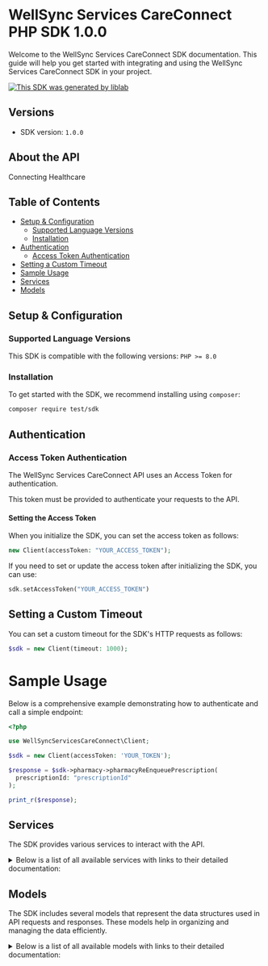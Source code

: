 # WellSync Services CareConnect PHP SDK 1.0.0


Welcome to the WellSync Services CareConnect SDK documentation. This guide will help you get started with integrating and using the WellSync Services CareConnect SDK in your project.

[![This SDK was generated by liblab](https://raw.githubusercontent.com/liblaber/liblab-assets/main/assets/built-by-liblab-icon.svg)](https://liblab.com/?utm_source=readme)

## Versions

- SDK version: `1.0.0`

## About the API

Connecting Healthcare

## Table of Contents
- [Setup & Configuration](#setup--configuration)
	- [Supported Language Versions](#supported-language-versions)
	- [Installation](#installation)
- [Authentication](#authentication)
	- [Access Token Authentication](#access-token-authentication)
- [Setting a Custom Timeout](#setting-a-custom-timeout)
- [Sample Usage](#sample-usage)
- [Services](#services)
- [Models](#models)

## Setup & Configuration

### Supported Language Versions

This SDK is compatible with the following versions: `PHP >= 8.0`

### Installation

To get started with the SDK, we recommend installing using `composer`:

```bash
composer require test/sdk
```

## Authentication

### Access Token Authentication
The WellSync Services CareConnect API uses an Access Token for authentication.

This token must be provided to authenticate your requests to the API.

#### Setting the Access Token

When you initialize the SDK, you can set the access token as follows:

```php
new Client(accessToken: "YOUR_ACCESS_TOKEN");
```

If you need to set or update the access token after initializing the SDK, you can use:

```php
sdk.setAccessToken("YOUR_ACCESS_TOKEN")
```




## Setting a Custom Timeout

You can set a custom timeout for the SDK's HTTP requests as follows:

```php
$sdk = new Client(timeout: 1000);
```

# Sample Usage

Below is a comprehensive example demonstrating how to authenticate and call a simple endpoint:

```php
<?php

use WellSyncServicesCareConnect\Client;

$sdk = new Client(accessToken: 'YOUR_TOKEN');

$response = $sdk->pharmacy->pharmacyReEnqueuePrescription(
  prescriptionId: "prescriptionId"
);

print_r($response);

```

## Services

The SDK provides various services to interact with the API.


<details>
<summary>Below is a list of all available services with links to their detailed documentation:</summary>

| Name |
| :--- |
| [Pharmacy](documentation/services/Pharmacy.md) |
| [BillingServices](documentation/services/BillingServices.md) |
| [Patients](documentation/services/Patients.md) |
| [Sessions](documentation/services/Sessions.md) |
| [Tokens](documentation/services/Tokens.md) |
</details>


## Models

The SDK includes several models that represent the data structures used in API requests and responses. These models help in organizing and managing the data efficiently.


<details>
<summary>Below is a list of all available models with links to their detailed documentation:</summary>

| Name       | Description |
| :--------- | :---------- |
| [GetCurrentAgentCliniciansResponse](documentation/models/GetCurrentAgentCliniciansResponse.md) |  |
| [GetAgentsResponse](documentation/models/GetAgentsResponse.md) |  |
| [GetAgentCliniciansResponse](documentation/models/GetAgentCliniciansResponse.md) |  |
| [GetClinicResponse](documentation/models/GetClinicResponse.md) |  |
| [GetCurrentClinicianResponse](documentation/models/GetCurrentClinicianResponse.md) |  |
| [GetCliniciansResponse](documentation/models/GetCliniciansResponse.md) |  |
| [CreateClinicianRequest](documentation/models/CreateClinicianRequest.md) |  |
| [CreateClinicianResponse](documentation/models/CreateClinicianResponse.md) |  |
| [GetClinicianResponse](documentation/models/GetClinicianResponse.md) |  |
| [PharmacyUpdateClinicianRequest](documentation/models/PharmacyUpdateClinicianRequest.md) |  |
| [UpdateClinicianResponse](documentation/models/UpdateClinicianResponse.md) |  |
| [PharmacyLinkAgentToClinicianRequest](documentation/models/PharmacyLinkAgentToClinicianRequest.md) |  |
| [GetClinicianIdentityRecoveryLinkResponse](documentation/models/GetClinicianIdentityRecoveryLinkResponse.md) |  |
| [GetClinicsResponse](documentation/models/GetClinicsResponse.md) |  |
| [CreateClinicRequest](documentation/models/CreateClinicRequest.md) |  |
| [CreateClinicResponse](documentation/models/CreateClinicResponse.md) |  |
| [PharmacyUpdateClinicRequest](documentation/models/PharmacyUpdateClinicRequest.md) |  |
| [UpdateClinicResponse](documentation/models/UpdateClinicResponse.md) |  |
| [GetClinicCliniciansResponse](documentation/models/GetClinicCliniciansResponse.md) |  |
| [GetAllowedOrderShippingMethodsResponse](documentation/models/GetAllowedOrderShippingMethodsResponse.md) |  |
| [PharmacyPreviewOrderSummaryRequest](documentation/models/PharmacyPreviewOrderSummaryRequest.md) |  |
| [PreviewOrderSummaryResponse](documentation/models/PreviewOrderSummaryResponse.md) |  |
| [PharmacySubmitExternalOrderRequest](documentation/models/PharmacySubmitExternalOrderRequest.md) |  |
| [SubmitExternalOrderResponse](documentation/models/SubmitExternalOrderResponse.md) |  |
| [PharmacySubmitClinicianOrderRequest](documentation/models/PharmacySubmitClinicianOrderRequest.md) |  |
| [SubmitClinicianOrderResponse](documentation/models/SubmitClinicianOrderResponse.md) |  |
| [GetOrderResponse](documentation/models/GetOrderResponse.md) |  |
| [GetPharmacyByDrugResponse](documentation/models/GetPharmacyByDrugResponse.md) |  |
| [GetPatientPrescriptionsResponse](documentation/models/GetPatientPrescriptionsResponse.md) |  |
| [PharmacySubmitPrescriptionRequest](documentation/models/PharmacySubmitPrescriptionRequest.md) |  |
| [SubmitPrescriptionResponse](documentation/models/SubmitPrescriptionResponse.md) |  |
| [GetPrescriptionItemsResponse](documentation/models/GetPrescriptionItemsResponse.md) |  |
| [GetPrescriptionItemResponse](documentation/models/GetPrescriptionItemResponse.md) |  |
| [GetPrescriptionsResponse](documentation/models/GetPrescriptionsResponse.md) |  |
| [GetAllDosageFormsResponse](documentation/models/GetAllDosageFormsResponse.md) |  |
| [GetAllDrugsAndDosagesResponse](documentation/models/GetAllDrugsAndDosagesResponse.md) |  |
| [GetDrugsResponse](documentation/models/GetDrugsResponse.md) |  |
| [GetPharmaciesResponse](documentation/models/GetPharmaciesResponse.md) |  |
| [GetPharmacyByIdResponse](documentation/models/GetPharmacyByIdResponse.md) |  |
| [GetCurrentUserResponse](documentation/models/GetCurrentUserResponse.md) |  |
| [SetUserPrivateKeyRequest](documentation/models/SetUserPrivateKeyRequest.md) |  |
| [GetUsersResponse](documentation/models/GetUsersResponse.md) |  |
| [AddUserRequest](documentation/models/AddUserRequest.md) |  |
| [AddUserResponse](documentation/models/AddUserResponse.md) |  |
| [GetUserResponse](documentation/models/GetUserResponse.md) |  |
| [PharmacyUpdateUserRequest](documentation/models/PharmacyUpdateUserRequest.md) |  |
| [UpdateUserResponse](documentation/models/UpdateUserResponse.md) |  |
| [GetUserClinicsResponse](documentation/models/GetUserClinicsResponse.md) |  |
| [GetUserIdentityRecoveryLinkResponse](documentation/models/GetUserIdentityRecoveryLinkResponse.md) |  |
| [GetPublicKeysResponse](documentation/models/GetPublicKeysResponse.md) |  |
| [PharmacyAddPublicKeyRequest](documentation/models/PharmacyAddPublicKeyRequest.md) |  |
| [AddPublicKeyResponse](documentation/models/AddPublicKeyResponse.md) |  |
| [PharmacyAddUserRolesRequest](documentation/models/PharmacyAddUserRolesRequest.md) |  |
| [GetAccountManagementResponse](documentation/models/GetAccountManagementResponse.md) |  |
| [GetClinicAccountValidityResponse](documentation/models/GetClinicAccountValidityResponse.md) |  |
| [BillingServicesUpdateDrugPricesForClinicRequest](documentation/models/BillingServicesUpdateDrugPricesForClinicRequest.md) |  |
| [GetClinicTierResponse](documentation/models/GetClinicTierResponse.md) |  |
| [BillingServicesSetClinicTierRequest](documentation/models/BillingServicesSetClinicTierRequest.md) |  |
| [GetPricesForClinicResponse](documentation/models/GetPricesForClinicResponse.md) |  |
| [GetTiersResponse](documentation/models/GetTiersResponse.md) |  |
| [GetPatientsResponse](documentation/models/GetPatientsResponse.md) |  |
| [CreatePatientRequest](documentation/models/CreatePatientRequest.md) |  |
| [CreatePatientResponse](documentation/models/CreatePatientResponse.md) |  |
| [GetResponse](documentation/models/GetResponse.md) |  |
| [ServicesUpdateRequest](documentation/models/ServicesUpdateRequest.md) |  |
| [UpdatePatientForTenantResponse](documentation/models/UpdatePatientForTenantResponse.md) |  |
| [ServicesCreateAddressForTenantRequest](documentation/models/ServicesCreateAddressForTenantRequest.md) |  |
| [CreateAddressForTenantResponse](documentation/models/CreateAddressForTenantResponse.md) |  |
| [ServicesUpdateAddressForTenantRequest](documentation/models/ServicesUpdateAddressForTenantRequest.md) |  |
| [Session](documentation/models/Session.md) |  |
| [Token](documentation/models/Token.md) |  |
| [CreateTokenRequest](documentation/models/CreateTokenRequest.md) |  |
| [PlainToken](documentation/models/PlainToken.md) |  |
| [Clinician](documentation/models/Clinician.md) |  |
| [PaginationResponse](documentation/models/PaginationResponse.md) |  |
| [User](documentation/models/User.md) |  |
| [Clinic](documentation/models/Clinic.md) |  |
| [IdentityRecovery](documentation/models/IdentityRecovery.md) |  |
| [ShippingFee](documentation/models/ShippingFee.md) |  |
| [ShippingFeeShippingMethod](documentation/models/ShippingFeeShippingMethod.md) |  |
| [LineItem](documentation/models/LineItem.md) |  |
| [PharmacyPreviewOrderSummaryRequestShippingMethod](documentation/models/PharmacyPreviewOrderSummaryRequestShippingMethod.md) |  |
| [LineItemPreview](documentation/models/LineItemPreview.md) |  |
| [Shipping](documentation/models/Shipping.md) |  |
| [Patient](documentation/models/Patient.md) |  |
| [PharmacySubmitExternalOrderRequestShippingMethod](documentation/models/PharmacySubmitExternalOrderRequestShippingMethod.md) |  |
| [Address](documentation/models/Address.md) |  |
| [PrescriptionItem](documentation/models/PrescriptionItem.md) |  |
| [PatientProfile](documentation/models/PatientProfile.md) |  |
| [Height](documentation/models/Height.md) |  |
| [Weight](documentation/models/Weight.md) |  |
| [SexAtBirth](documentation/models/SexAtBirth.md) |  |
| [Shipment](documentation/models/Shipment.md) |  |
| [PrescriptionItemShippingMethod](documentation/models/PrescriptionItemShippingMethod.md) |  |
| [PrescriptionStatus](documentation/models/PrescriptionStatus.md) |  |
| [Order](documentation/models/Order.md) |  |
| [OrderShippingMethod](documentation/models/OrderShippingMethod.md) |  |
| [Prescription](documentation/models/Prescription.md) |  |
| [Status](documentation/models/Status.md) |  |
| [PrescriptionShippingMethod](documentation/models/PrescriptionShippingMethod.md) | shipping details |
| [PharmacySubmitClinicianOrderRequestShippingMethod](documentation/models/PharmacySubmitClinicianOrderRequestShippingMethod.md) |  |
| [PharmacyContactInfo](documentation/models/PharmacyContactInfo.md) |  |
| [DosageForms](documentation/models/DosageForms.md) |  |
| [Drug](documentation/models/Drug.md) |  |
| [DosageForm](documentation/models/DosageForm.md) |  |
| [Dosage](documentation/models/Dosage.md) |  |
| [AllowedShippingMethods](documentation/models/AllowedShippingMethods.md) |  |
| [ShippingMethods](documentation/models/ShippingMethods.md) |  |
| [ClinicMembership](documentation/models/ClinicMembership.md) |  |
| [PublicKey](documentation/models/PublicKey.md) |  |
| [DrugPrice](documentation/models/DrugPrice.md) |  |
| [ConvenienceFee](documentation/models/ConvenienceFee.md) |  |
</details>





<!-- This file was generated by liblab | https://liblab.com/ -->